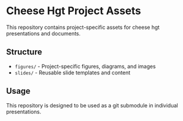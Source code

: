 # Cheese Hgt Project Assets

This repository contains project-specific assets for cheese hgt presentations and documents.

## Structure

- `figures/` - Project-specific figures, diagrams, and images
- `slides/` - Reusable slide templates and content

## Usage

This repository is designed to be used as a git submodule in individual presentations.

